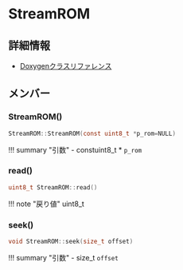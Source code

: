 # StreamROM



## 詳細情報

- [Doxygenクラスリファレンス](https://lang-ship.com/reference/Arduino/1.8.9/class_stream_r_o_m.html)

## メンバー

### StreamROM()



```c
StreamROM::StreamROM(const uint8_t *p_rom=NULL)
```

!!! summary "引数"
	- constuint8_t * `p_rom` 



### read()



```c
uint8_t StreamROM::read()
```

!!! note "戻り値"
	uint8_t



### seek()



```c
void StreamROM::seek(size_t offset)
```

!!! summary "引数"
	- size_t `offset` 



